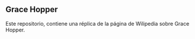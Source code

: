 ## Grace Hopper
Este repositorio, contiene una réplica de la página de Wilipedia sobre Grace Hopper.